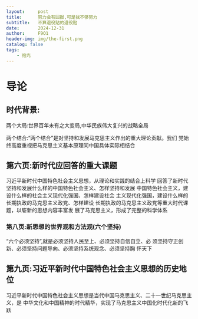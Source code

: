```yaml
---
layout:     post
title:      努力会有回报,可是我不够努力
subtitle:   不算退役贴的退役贴
date:       2024-12-31
author:     F9O1
header-img: img/the-first.png
catalog: false
tags:
    - 拾光
---
```



# 导论

## 时代背景:

两个大局:世界百年未有之大变局,中华民族伟大复兴的战略全局

两个结合:“两个结合”是对坚持和发展马克思主义作出的重大理论贡献。我们 党始终高度重视把马克思主义基本原理同中国具体实际相结合



## 第六页:新时代应回答的重大课题

习近平新时代中国特色社会主义思想，从理论和实践的结合上科学 回答了新时代坚持和发展什么样的中国特色社会主义、怎样坚持和发展 中国特色社会主义，建设什么样的社会主义现代化强国、怎样建设社会 主义现代化强国，建设什么样的长期执政的马克思主义政党、怎样建设 长期执政的马克思主义政党等重大时代课题，以崭新的思想内容丰富发 展了马克思主义，形成了完整的科学体系



### 第八页:新思想的世界观和方法观(六个坚持)

“六个必须坚持”,就是必须坚持人民至上、必须坚持自信自立、必 须坚持守正创新、必须坚持问题导向、必须坚持系统观念、必须坚持胸 怀天下



## 第九页:习近平新时代中国特色社会主义思想的历史地位

习近平新时代中国特色社会主义思想是当代中国马克思主义、二十一世纪马克思主义，是 中华文化和中国精神的时代精华，实现了马克思主义中国化时代化新的飞跃
